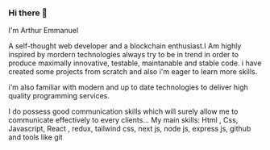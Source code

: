 ### Hi there 👋 

I'm Arthur Emmanuel

A self-thought web developer and a blockchain enthusiast.I Am highly inspired by mordern technologies always try to be in trend in order to produce maximally innovative, testable, maintanable and stable code. i have created some projects from scratch and also i'm eager to learn more skills.

 i'm also familiar with modern and up to date technologies to deliver high quality programming services.

I do possess good communication skills which will surely allow me to communicate effectively to every clients... My main skills: Html , Css, Javascript, React , redux, tailwind css, next js, node js, express js, github and tools like git
<!--
**yhawNoworries/yhawNoworries** is a ✨ _special_ ✨ repository because its `README.md` (this file) appears on your GitHub profile.

Here are some ideas to get you started:

- 🔭 I’m currently working on ...
- 🌱 I’m currently learning ...
- 👯 I’m looking to collaborate on ...
- 🤔 I’m looking for help with ...
- 💬 Ask me about ...
- 📫 How to reach me: ...
- 😄 Pronouns: ...
- ⚡ Fun fact: ...
-->
